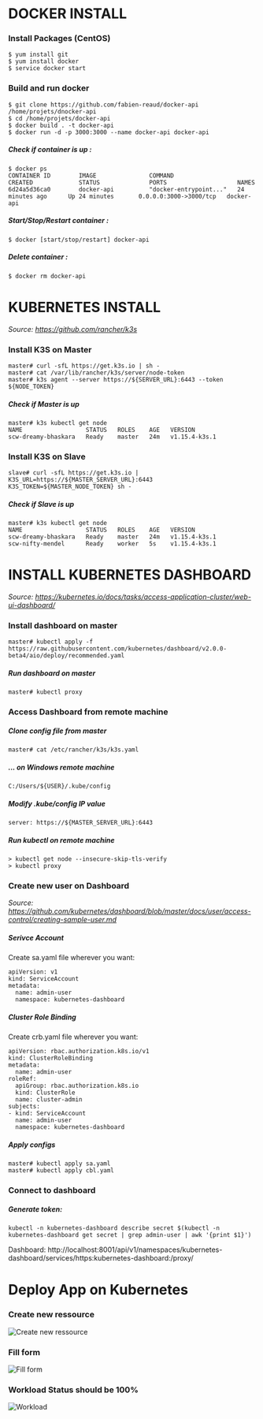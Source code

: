 
# DOCKER INSTALL

### Install Packages (CentOS)
```
$ yum install git
$ yum install docker
$ service docker start
```

### Build and run docker
```
$ git clone https://github.com/fabien-reaud/docker-api /home/projets/dnocker-api
$ cd /home/projets/docker-api
$ docker build . -t docker-api
$ docker run -d -p 3000:3000 --name docker-api docker-api
```

##### Check if container is up :
```  
$ docker ps  
CONTAINER ID        IMAGE               COMMAND                  CREATED             STATUS              PORTS                    NAMES  
6d24a5d36ca0        docker-api          "docker-entrypoint..."   24 minutes ago      Up 24 minutes       0.0.0.0:3000->3000/tcp   docker-api  
```  
  
##### Start/Stop/Restart container : 
```
$ docker [start/stop/restart] docker-api
```

##### Delete container :
```
$ docker rm docker-api
```

# KUBERNETES INSTALL

*Source: https://github.com/rancher/k3s*

### Install K3S on Master
```
master# curl -sfL https://get.k3s.io | sh -
master# cat /var/lib/rancher/k3s/server/node-token
master# k3s agent --server https://${SERVER_URL}:6443 --token ${NODE_TOKEN}
```

##### Check if Master is up
```
master# k3s kubectl get node
NAME                  STATUS   ROLES    AGE   VERSION
scw-dreamy-bhaskara   Ready    master   24m   v1.15.4-k3s.1
```

### Install K3S on Slave
```
slave# curl -sfL https://get.k3s.io | K3S_URL=https://${MASTER_SERVER_URL}:6443 K3S_TOKEN=${MASTER_NODE_TOKEN} sh -
```

##### Check if Slave is up
```
master# k3s kubectl get node
NAME                  STATUS   ROLES    AGE   VERSION
scw-dreamy-bhaskara   Ready    master   24m   v1.15.4-k3s.1
scw-nifty-mendel      Ready    worker   5s    v1.15.4-k3s.1
```

# INSTALL KUBERNETES DASHBOARD

*Source: https://kubernetes.io/docs/tasks/access-application-cluster/web-ui-dashboard/*

### Install dashboard on master
```
master# kubectl apply -f https://raw.githubusercontent.com/kubernetes/dashboard/v2.0.0-beta4/aio/deploy/recommended.yaml
```

##### Run dashboard on master
```
master# kubectl proxy
```

### Access Dashboard from remote machine

##### Clone config file from master
```
master# cat /etc/rancher/k3s/k3s.yaml
```

##### ... on Windows remote machine
```
C:/Users/${USER}/.kube/config
```

##### Modify .kube/config IP value
```
server: https://${MASTER_SERVER_URL}:6443
```

##### Run kubectl on remote machine
```
> kubectl get node --insecure-skip-tls-verify
> kubectl proxy
```

### Create new user on Dashboard
*Source: https://github.com/kubernetes/dashboard/blob/master/docs/user/access-control/creating-sample-user.md*

##### Serivce Account
Create sa.yaml file wherever you want:
```
apiVersion: v1
kind: ServiceAccount
metadata:
  name: admin-user
  namespace: kubernetes-dashboard
```

##### Cluster Role Binding
Create crb.yaml file wherever you want:
```
apiVersion: rbac.authorization.k8s.io/v1
kind: ClusterRoleBinding
metadata:
  name: admin-user
roleRef:
  apiGroup: rbac.authorization.k8s.io
  kind: ClusterRole
  name: cluster-admin
subjects:
- kind: ServiceAccount
  name: admin-user
  namespace: kubernetes-dashboard
```

##### Apply configs
```
master# kubectl apply sa.yaml
master# kubectl apply cbl.yaml
```

### Connect to dashboard

##### Generate token:
```
kubectl -n kubernetes-dashboard describe secret $(kubectl -n kubernetes-dashboard get secret | grep admin-user | awk '{print $1}')
```

Dashboard: http://localhost:8001/api/v1/namespaces/kubernetes-dashboard/services/https:kubernetes-dashboard:/proxy/

# Deploy App on Kubernetes

### Create new ressource
![Create new ressource](https://cdn.discordapp.com/attachments/515153967693561858/633635042006007809/unknown.png)

### Fill form
![Fill form](https://cdn.discordapp.com/attachments/515153967693561858/633635497272541204/unknown.png)

### Workload Status should be 100%
![Workload](https://cdn.discordapp.com/attachments/515153967693561858/633635871618498586/unknown.png)